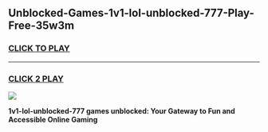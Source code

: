 
## Unblocked-Games-1v1-lol-unblocked-777-Play-Free-35w3m
<h3>
<a href="https://premium76.site?title=1v1-lol-unblocked-777&ref=23A">CLICK TO PLAY</a></h3>
<hr>

<h3>
<a href="https://premium76.site?title=1v1-lol-unblocked-777&ref=23A">CLICK 2 PLAY</a>
  
</h3>

<a href="https://premium76.site?title=1v1-lol-unblocked-777&ref=23A"><img src="https://clearcache.store/games.png"></a>


**1v1-lol-unblocked-777 games unblocked: Your Gateway to Fun and Accessible Online Gaming**
